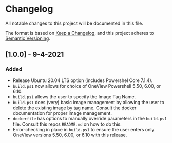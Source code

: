 # Changelog

All notable changes to this project will be documented in this file.

The format is based on [Keep a Changelog](https://keepachangelog.com/en/1.0.0/),
and this project adheres to [Semantic Versioning](https://semver.org/spec/v2.0.0.html).

## [1.0.0] - 9-4-2021

### Added

- Release Ubuntu 20.04 LTS option (includes Powershel Core 7.1.4).
- `build.ps1` now allows for choice of OneView Powershell 5.50, 6.00, or 6.10.
- `build.ps1` allows the user to specify the Image Tag Name.
- `build.ps1` does (very) basic image management by allowing the user to delete the existing image by tag name. Consult the docker documentation for proper image management.
- `dockerfile` has options to manually override parameters in the `build.ps1` file. Consult this repos `README.md` on how to do this.
- Error-checking in place in `build.ps1` to ensure the user enters only OneView versions 5.50, 6.00, or 6.10 with this release.
